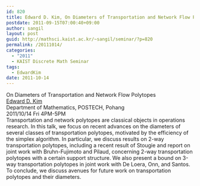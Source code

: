 ```yaml
---
id: 820
title: Edward D. Kim, On Diameters of Transportation and Network Flow Polytopes
postdate: 2011-09-15T07:00:40+09:00
author: sangil
layout: post
guid: http://mathsci.kaist.ac.kr/~sangil/seminar/?p=820
permalink: /20111014/
categories:
  - "2011"
  - KAIST Discrete Math Seminar
tags:
  - EdwardKim
date: 2011-10-14
---
```

<div class="talk">
  On Diameters of Transportation and Network Flow Polytopes
</div>

<div class="speaker">
  <a href="http://ta.twi.tudelft.nl/wst/users/edward/">Edward D. Kim</a><br /> Department of Mathematics, POSTECH, Pohang
</div>

<div class="date">
  2011/10/14 Fri 4PM-5PM
</div>

<div class="abstract">
  Transportation and network polytopes are classical objects in operations research. In this talk, we focus on recent advances on the diameters of several classes of transportation polytopes, motivated by the efficiency of the simplex algorithm. In particular, we discuss results on 2-way transportation polytopes, including a recent result of Stougie and report on joint work with Bruhn-Fujimoto and Pilaud, concerning 2-way transportation polytopes with a certain support structure. We also present a bound on 3-way transportation polytopes in joint work with De Loera, Onn, and Santos. To conclude, we discuss avenues for future work on transportation polytopes and their diameters.
</div>